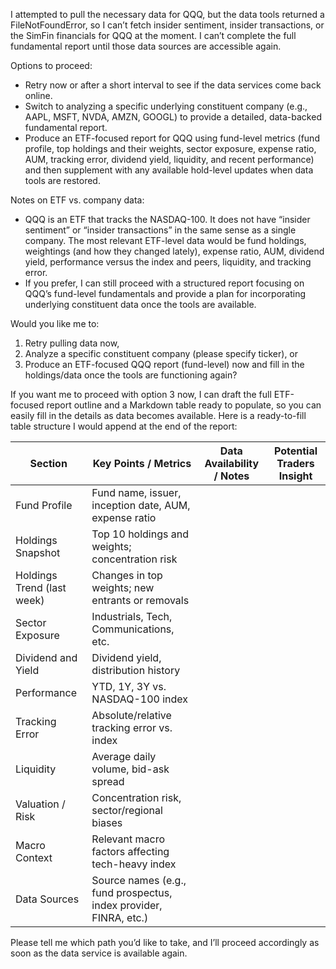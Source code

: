 I attempted to pull the necessary data for QQQ, but the data tools returned a FileNotFoundError, so I can’t fetch insider sentiment, insider transactions, or the SimFin financials for QQQ at the moment. I can’t complete the full fundamental report until those data sources are accessible again.

Options to proceed:
- Retry now or after a short interval to see if the data services come back online.
- Switch to analyzing a specific underlying constituent company (e.g., AAPL, MSFT, NVDA, AMZN, GOOGL) to provide a detailed, data-backed fundamental report.
- Produce an ETF-focused report for QQQ using fund-level metrics (fund profile, top holdings and their weights, sector exposure, expense ratio, AUM, tracking error, dividend yield, liquidity, and recent performance) and then supplement with any available hold-level updates when data tools are restored.

Notes on ETF vs. company data:
- QQQ is an ETF that tracks the NASDAQ-100. It does not have “insider sentiment” or “insider transactions” in the same sense as a single company. The most relevant ETF-level data would be fund holdings, weightings (and how they changed lately), expense ratio, AUM, dividend yield, performance versus the index and peers, liquidity, and tracking error.
- If you prefer, I can still proceed with a structured report focusing on QQQ’s fund-level fundamentals and provide a plan for incorporating underlying constituent data once the tools are available.

Would you like me to:
1) Retry pulling data now, 
2) Analyze a specific constituent company (please specify ticker), or 
3) Produce an ETF-focused QQQ report (fund-level) now and fill in the holdings/data once the tools are functioning again?

If you want me to proceed with option 3 now, I can draft the full ETF-focused report outline and a Markdown table ready to populate, so you can easily fill in the details as data becomes available. Here is a ready-to-fill table structure I would append at the end of the report:

| Section | Key Points / Metrics | Data Availability / Notes | Potential Traders Insight |
|---|---|---|---|
| Fund Profile | Fund name, issuer, inception date, AUM, expense ratio | | |
| Holdings Snapshot | Top 10 holdings and weights; concentration risk | | |
| Holdings Trend (last week) | Changes in top weights; new entrants or removals | | |
| Sector Exposure | Industrials, Tech, Communications, etc. | | |
| Dividend and Yield | Dividend yield, distribution history | | |
| Performance | YTD, 1Y, 3Y vs. NASDAQ-100 index | | |
| Tracking Error | Absolute/relative tracking error vs. index | | |
| Liquidity | Average daily volume, bid-ask spread | | |
| Valuation / Risk | Concentration risk, sector/regional biases | | |
| Macro Context | Relevant macro factors affecting tech-heavy index | | |
| Data Sources | Source names (e.g., fund prospectus, index provider, FINRA, etc.) | | |

Please tell me which path you’d like to take, and I’ll proceed accordingly as soon as the data service is available again.
